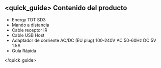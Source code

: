 ## <quick_guide> Contenido del producto

* Energy TDT SD3
* Mando a distancia
* Cable receptor IR
* Cable USB Host
* Adaptador de corriente AC/DC (EU plug) 100-240V AC 50-60Hz DC 5V 1.5A
* Guía Rápida

</quick_guide>
